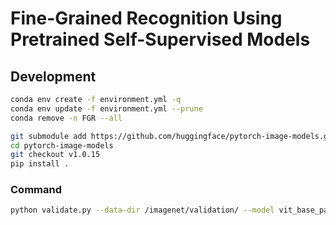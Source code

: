 # Fine-Grained Recognition Using Pretrained Self-Supervised Models

## Development

```bash
conda env create -f environment.yml -q
conda env update -f environment.yml --prune
conda remove -n FGR --all

git submodule add https://github.com/huggingface/pytorch-image-models.git
cd pytorch-image-models
git checkout v1.0.15
pip install .
```

### Command

```bash
python validate.py --data-dir /imagenet/validation/ --model vit_base_patch16_224 --pretrained
```
